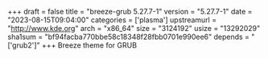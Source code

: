 +++
draft = false
title = "breeze-grub 5.27.7-1"
version = "5.27.7-1"
date = "2023-08-15T09:04:00"
categories = ['plasma']
upstreamurl = "http://www.kde.org"
arch = "x86_64"
size = "3124192"
usize = "13292029"
sha1sum = "bf94facba770bbe58c18348f28fbb0701e990ee6"
depends = "['grub2']"
+++
Breeze theme for GRUB